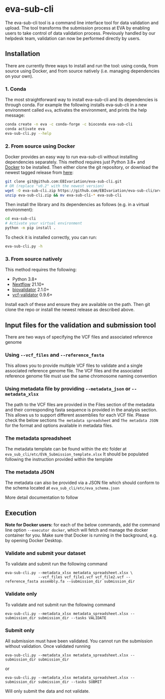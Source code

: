 # eva-sub-cli
The eva-sub-cli tool is a command line interface tool for data validation and upload. The tool transforms the submission process at EVA by enabling users to take control of data validation process. Previously handled by our helpdesk team, validation can now be performed directly by users. 


## Installation

There are currently three ways to install and run the tool: using conda, from source using Docker,
and from source natively (i.e. managing dependencies on your own).

### 1. Conda

The most straightforward way to install eva-sub-cli and its dependencies is through conda.
For example the following installs eva-sub-cli in a new environment called `eva`, activates the environment, and prints
the help message:
```bash
conda create -n eva -c conda-forge -c bioconda eva-sub-cli
conda activate eva
eva-sub-cli.py --help
````

### 2. From source using Docker

Docker provides an easy way to run eva-sub-cli without installing dependencies separately.
This method requires just Python 3.8+ and [Docker](https://docs.docker.com/engine/install/) to be installed.
Then either clone the git repository, or download the newest tagged release from [here](https://github.com/EBIvariation/eva-sub-cli/tags):
```bash
git clone git@github.com:EBIvariation/eva-sub-cli.git
# OR (replace "v0.2" with the newest version)
wget -O eva-sub-cli.zip https://github.com/EBIvariation/eva-sub-cli/archive/refs/tags/v0.2.zip
unzip eva-sub-cli.zip && mv eva-sub-cli-* eva-sub-cli
```

Then install the library and its dependencies as follows (e.g. in a virtual environment):
```bash
cd eva-sub-cli
# Activate your virtual environment 
python -m pip install .
```

To check it is installed correctly, you can run:
```bash
eva-sub-cli.py -h
```

### 3. From source natively

This method requires the following:
* Python 3.8+
* [Nextflow](https://www.nextflow.io/docs/latest/getstarted.html) 21.10+
* [biovalidator](https://github.com/elixir-europe/biovalidator) 2.1.0+
* [vcf-validator](https://github.com/EBIvariation/vcf-validator) 0.9.6+

Install each of these and ensure they are available on the path.
Then git clone the repo or install the newest release as described above.

## Input files for the validation and submission tool

There are two ways of specifying the VCF files and associated reference genome

### Using  `--vcf_files` and `--reference_fasta`

This allows you to provide multiple VCF files to validate and a single associated reference genome file.
The VCF files and the associated reference genome file must use the same chromosome naming convention 

### Using metadata file by providing `--metadata_json` or `--metadata_xlsx`

The path to the VCF files are provided in the Files section of the metadata and their corresponding fasta sequence is provided in the analysis section. 
This allows us to support different assemblies for each VCF file. 
Please check the below sections `The metadata spreadsheet` and `The metadata JSON` for the format and options available in metadata files.

### The metadata spreadsheet 

The metadata template can be found within the etc folder at `eva_sub_cli/etc/EVA_Submission_template.xlsx`
It should be populated following the instruction provided within the template

### The metadata JSON

The metadata can also be provided via a JSON file which should conform to the schema located  at 
`eva_sub_cli/etc/eva_schema.json` 

More detail documentation to follow 

## Execution

**Note for Docker users:** for each of the below commands, add the command line option `--executor docker`, which will
fetch and manage the docker container for you. Make sure that Docker is running in the background, e.g.
by opening Docker Desktop.

### Validate and submit your dataset

To validate and submit run the following command

```shell
eva-sub-cli.py --metadata_xlsx metadata_spreadsheet.xlsx \
               --vcf_files vcf_file1.vcf vcf_file2.vcf --reference_fasta assembly.fa --submission_dir submission_dir
```

### Validate only

To validate and not submit run the following command

```shell
eva-sub-cli.py --metadata_xlsx metadata_spreadsheet.xlsx --submission_dir submission_dir --tasks VALIDATE
```
### Submit only

All submission must have been validated. You cannot run the submission without validation. Once validated running 

```shell
eva-sub-cli.py --metadata_xlsx metadata_spreadsheet.xlsx --submission_dir submission_dir
```
or 
```shell
eva-sub-cli.py --metadata_xlsx metadata_spreadsheet.xlsx --submission_dir submission_dir --tasks SUBMIT
```
Will only submit the data and not validate.
